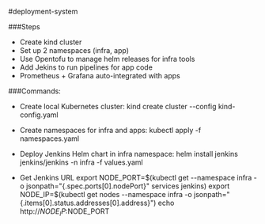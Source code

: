 #deployment-system

###Steps
- Create kind cluster
- Set up 2 namespaces (infra, app)
- Use Opentofu to manage helm releases for infra tools
- Add Jekins to run pipelines for app code
- Prometheus + Grafana auto-integrated with apps

###Commands:
- Create local Kubernetes cluster:
kind create cluster --config kind-config.yaml

- Create namespaces for infra and apps:
kubectl apply -f namespaces.yaml

- Deploy Jenkins Helm chart in infra namespace:
helm install jenkins jenkins/jenkins -n infra -f values.yaml

- Get Jenkins URL
export NODE_PORT=$(kubectl get --namespace infra -o jsonpath="{.spec.ports[0].nodePort}" services jenkins)
export NODE_IP=$(kubectl get nodes --namespace infra -o jsonpath="{.items[0].status.addresses[0].address}")
echo http://$NODE_IP:$NODE_PORT
